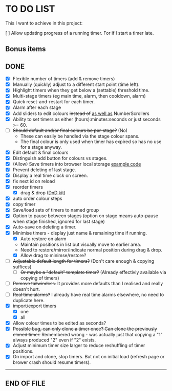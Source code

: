 # TO DO LIST

This I want to achieve in this project:

[ ] Allow updating progress of a running timer. For if I start a timer late.

## Bonus items

## DONE

* [X] Flexible number of timers (add & remove timers)
* [X] Manually (quickly) adjust to a different start point (time left).
* [X] Highlight timers when they get below a (settable) threshold time.
* [X] Multi-stage timers (eg main time, alarm, then cooldown, alarm)
* [X] Quick reset-and-restart for each timer.
* [X] Alarm after each stage
* [X] Add sliders to edit colours ~~instead of~~ <u>as well as</u> NumberScrollers
* [X] Ability to set timers as either (hours):minutes:seconds or just seconds >= 60.
* [ ] ~~Should default and/or final colours be per-stage?~~ (No)
  * These can easily be handled via the stage colour spans.
  * The final colour is only used when timer has expired so has no use for a stage anyway.
* [X] Edit default & final colours
* [X] Distinguish add button for colours vs stages.
* [X] (Allow) Save timers into browser local storage [example code](https://www.freecodecamp.org/news/how-to-persist-a-logged-in-user-in-react/)
* [X] Prevent deleting of last stage.
* [X] Display a real time clock on screen.
* [X] fix next id on reload
* [X] reorder timers
  * [X] drag & drop ([DnD kit](https://docs.dndkit.com/))
* [X] auto order colour steps
* [X] copy timer
* [X] Save/load sets of timers to named group
* [X] Option to pause between stages (option on stage means auto-pause when stage finished, ignored for last stage)
* [X] Auto-save on deleting a timer.
* [X] Minimise timers - display just name & remaining time if running.
  * [X] Auto restore on alarm
  * Maintain positions in list but visually move to earlier area.
  * Need to restore/mirror/indicate normal position during drag & drop.
  * [X] Allow drag to minimse/restore?
* [ ] ~~Adjustable default length for timers?~~ (Don't care enough & copying suffices)
  * [ ] ~~Or maybe a "default" template timer?~~ (Already effectivly available via copying of timers)
* [ ] ~~Remove tailwindcss.~~ It provides more defaults than I realised and really doesn't hurt.
* [ ] ~~Real time alarms?~~ I already have real time alarms elsewhere, no need to duplicate here.
* [X] import/export timers
  * [X] one
  * [X] all
* [X] Allow colour times to be edited as seconds?
* [X] ~~Possible bug, can only clone a timer once? Can clone the previously cloned timer.~~
      Remembered wrong - was actually just that copying a "1" always produced "2" even if "2" exists.
* [X] Adjust minimum timer size larger to reduce reshuffling of timer positions.
* [X] On import and clone, stop timers. But not on initial load (refresh page or brower crash should resume timers).

---
END OF FILE
---
